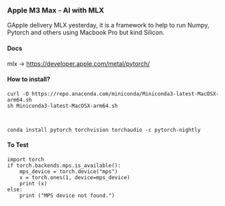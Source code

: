 ### Apple M3 Max - AI with MLX

GApple delivery MLX yesterday, it is a framework to help to run Numpy, Pytorch and others using Macbook Pro but kind Silicon.


#### Docs

mlx -> https://developer.apple.com/metal/pytorch/


#### How to install?


	curl -O https://repo.anaconda.com/miniconda/Miniconda3-latest-MacOSX-arm64.sh
	sh Miniconda3-latest-MacOSX-arm64.sh



	conda install pytorch torchvision torchaudio -c pytorch-nightly


#### To Test

	import torch
	if torch.backends.mps.is_available():
	    mps_device = torch.device("mps")
	    x = torch.ones(1, device=mps_device)
	    print (x)
	else:
	    print ("MPS device not found.")
